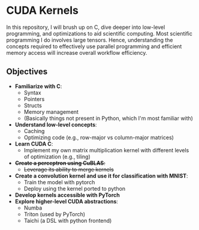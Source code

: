 # CUDA Kernels

In this repository, I will brush up on C, dive deeper into low-level programming, and optimizations to aid scientific computing. Most scientific programming I do involves large tensors. Hence, understanding the concepts required to effectively use parallel programming and efficient memory access will increase overall workflow efficiency.

## Objectives

- **Familiarize with C**: 
  - Syntax
  - Pointers
  - Structs
  - Memory management
  - (Basically things not present in Python, which I'm most familiar with)
- **Understand low-level concepts**:
  - Caching
  - Optimizing code (e.g., row-major vs column-major matrices)
- **Learn CUDA C**:
  - Implement my own matrix multiplication kernel with different levels of optimization (e.g., tiling)
- ~~**Create a perceptron using CuBLAS**:~~
  - ~~Leverage its ability to merge kernels~~
- **Create a convolution kernel and use it for classification with MNIST**:
  - Train the model with pytorch
  - Deploy using the kernel ported to python
- **Develop kernels accessible with PyTorch**
- **Explore higher-level CUDA abstractions**:
  - Numba
  - Triton (used by PyTorch)
  - Taichi (a DSL with python frontend)
